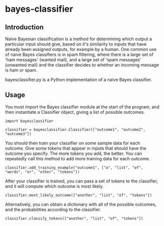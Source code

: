 bayes-classifier
================

Introduction
------------

Naive Bayesian classification is a method for determining which output a particular input should give, based on it's similarity to inputs that have already been assigned outputs, for example by a human. One common use of naive Bayes classifiers is in spam filtering, where there is a large set of 'ham messages' (wanted mail), and a large set of 'spam messages' (unwanted mail) and the classifier decides to whether an incoming message is ham or spam.

bayesclassifier.py is a Python implementation of a naive Bayes classifier.

Usage
-----

You must import the Bayes classifier module at the start of the program, and then instantiate a Classifier object, giving a list of possible outcomes.

    import bayesclassifier

    classifier = bayesclassifier.Classifier(["outcome1", "outcome2", "outcome3"])

You should then train your classifier on some sample data for each outcome. Give some tokens that appear in inputs that should have the outcome you specify. The more tokens you add, the better. You can repeatedly call this method to add more training data for each outcome.

    classifier.add_training_example("outcome1", ["a", "list", "of", "words", "or", "other", "tokens"])

After your classifier is trained, you can pass a set of tokens to the classifier, and it will compute which outcome is most likely.

    classifier.most_likely_outcome(["another", "list", "of", "tokens"])

Alternatively, you can obtain a dictionary with all of the possible outcomes, and the probabilities according to the classifier.

    classifier.classify_tokens(["another", "list", "of", "tokens"])
